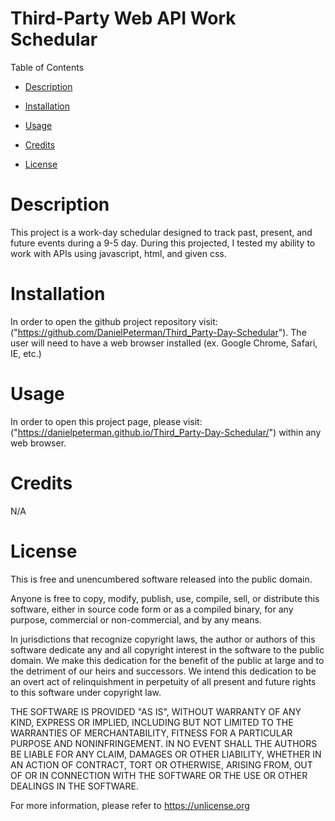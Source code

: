 # Third-Party Web API Work Schedular

Table of Contents

* [Description](#description)

* [Installation](#installation)

* [Usage](#usage)

* [Credits](#credits)

* [License](#license)

# Description

This project is a work-day schedular designed to track past, present, and future events during a 9-5 day. During this projected, I tested my ability to work with APIs using javascript, html, and given css.

# Installation

In order to open the github project repository visit: ("https://github.com/DanielPeterman/Third_Party-Day-Schedular"). The user will need to have a web browser installed (ex. Google Chrome, Safari, IE, etc.) 

# Usage

In order to open this project page, please visit: ("https://danielpeterman.github.io/Third_Party-Day-Schedular/") within any web browser.

# Credits

N/A

# License

This is free and unencumbered software released into the public domain.

Anyone is free to copy, modify, publish, use, compile, sell, or
distribute this software, either in source code form or as a compiled
binary, for any purpose, commercial or non-commercial, and by any
means.

In jurisdictions that recognize copyright laws, the author or authors
of this software dedicate any and all copyright interest in the
software to the public domain. We make this dedication for the benefit
of the public at large and to the detriment of our heirs and
successors. We intend this dedication to be an overt act of
relinquishment in perpetuity of all present and future rights to this
software under copyright law.

THE SOFTWARE IS PROVIDED "AS IS", WITHOUT WARRANTY OF ANY KIND,
EXPRESS OR IMPLIED, INCLUDING BUT NOT LIMITED TO THE WARRANTIES OF
MERCHANTABILITY, FITNESS FOR A PARTICULAR PURPOSE AND NONINFRINGEMENT.
IN NO EVENT SHALL THE AUTHORS BE LIABLE FOR ANY CLAIM, DAMAGES OR
OTHER LIABILITY, WHETHER IN AN ACTION OF CONTRACT, TORT OR OTHERWISE,
ARISING FROM, OUT OF OR IN CONNECTION WITH THE SOFTWARE OR THE USE OR
OTHER DEALINGS IN THE SOFTWARE.

For more information, please refer to <https://unlicense.org>


